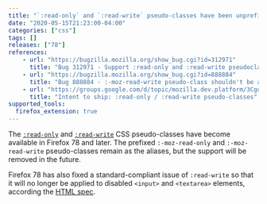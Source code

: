 ```yaml
---
title: "`:read-only` and `:read-write` pseudo-classes have been unprefixed"
date: "2020-05-15T21:23:00-04:00"
categories: ["css"]
tags: []
releases: ["78"]
references:
    - url: "https://bugzilla.mozilla.org/show_bug.cgi?id=312971"
      title: "Bug 312971 - Support :read-only and :read-write pseudoclasses (unprefix)"
    - url: "https://bugzilla.mozilla.org/show_bug.cgi?id=888884"
      title: "Bug 888884 - :-moz-read-write pseudo-class shouldn't be applied on <input type=text disabled> and <textarea disabled>"
    - url: "https://groups.google.com/d/topic/mozilla.dev.platform/3CguC7Mp3yQ/discussion"
      title: "Intent to ship: :read-only / :read-write pseudo-classes"
supported_tools:
  firefox_extension: true
---
```

The [`:read-only`](https://developer.mozilla.org/docs/Web/CSS/:read-only) and [`:read-write`](https://developer.mozilla.org/docs/Web/CSS/:read-write) CSS pseudo-classes have become available in Firefox 78 and later. The prefixed `:-moz-read-only` and `:-moz-read-write` pseudo-classes remain as the aliases, but the support will be removed in the future.

Firefox 78 has also fixed a standard-compliant issue of `:read-write` so that it will no longer be applied to disabled `<input>` and `<textarea>` elements, according the [HTML spec](https://html.spec.whatwg.org/#selector-read-write).
